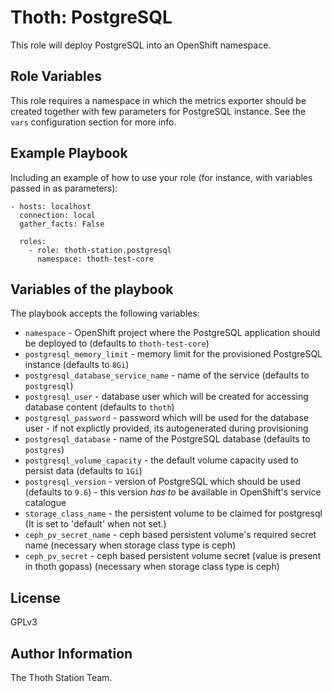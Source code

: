 Thoth: PostgreSQL
=================

This role will deploy PostgreSQL into an OpenShift namespace.

Role Variables
--------------

This role requires a namespace in which the metrics exporter should be created together with few parameters for PostgreSQL instance. See the ``vars`` configuration section for more info.


Example Playbook
----------------

Including an example of how to use your role (for instance, with variables passed in as parameters):

    - hosts: localhost
      connection: local
      gather_facts: False

      roles:
        - role: thoth-station.postgresql
          namespace: thoth-test-core

Variables of the playbook
-------------------------

The playbook accepts the following variables:


* `namespace` - OpenShift project where the PostgreSQL application should be deployed to (defaults to `thoth-test-core`)
* `postgresql_memory_limit` - memory limit for the provisioned PostgreSQL instance (defaults to `8Gi`)
* `postgresql_database_service_name` - name of the service (defaults to `postgresql`)
* `postgresql_user` - database user which will be created for accessing database content (defaults to `thoth`)
* `postgresql_password` - password which will be used for the database user - if not explictly provided, its autogenerated during provisioning
* `postgresql_database` - name of the PostgreSQL database (defaults to `postgres`)
* `postgresql_volume_capacity` - the default volume capacity used to persist data (defaults to `1Gi`)
* `postgresql_version` - version of PostgreSQL which should be used (defaults to `9.6`) - this version *has to* be available in OpenShift's service catalogue
* `storage_class_name` - the persistent volume to be claimed for postgresql (It is set to 'default' when not set.)
* `ceph_pv_secret_name` - ceph based persistent volume's required secret name (necessary when storage class type is ceph)
* `ceph_pv_secret` - ceph based persistent volume secret (value is present in thoth gopass) (necessary when storage class type is ceph)

License
-------

GPLv3

Author Information
------------------

The Thoth Station Team.
